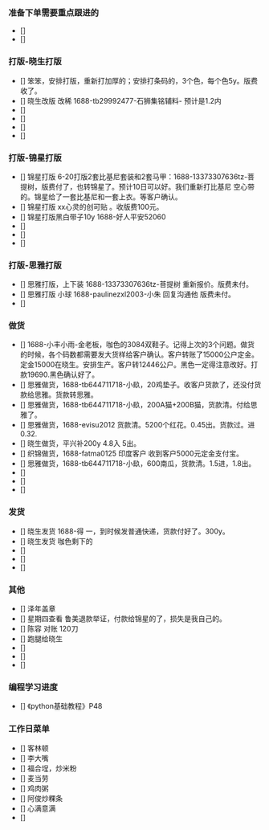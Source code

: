 ### 准备下单需要重点跟进的
- []
- [] 

### 打版-晓生打版
- [] 笨笨，安排打版，重新打加厚的；安排打条码的，3个色，每个色5y。版费收了。
- [] 晓生改版 改稀 1688-tb29992477-石狮集铭辅料- 预计是1.2内
- []
- [] 
- []
- [] 



### 打版-锦星打版
- [] 锦星打版 6-20打版2套比基尼套装和2套马甲：1688-13373307636tz-菩提树，版费付了，也转锦星了。预计10日可以好。我们重新打比基尼 空心带的。锦星给了一套比基尼和一套上衣。等客户确认。
- [] 锦星打版 xx心灵的创可贴 。收版费100元。
- [] 锦星打版黑白带子10y   1688-好人平安52060
- [] 
- [] 
- []

### 打版-思雅打版
- [] 思雅打版，上下装 1688-13373307636tz-菩提树 重新报价。版费未付。
- [] 思雅打版 小球 1688-paulinezxl2003-小朱 回复沟通他 版费未付。
- [] 


### 做货
- [] 1688-小丰小雨-金老板，咖色的3084双鞋子。记得上次的3个问题。做货的时候，各个码数都需要发大货样给客户确认。客户转账了15000公户定金。定金15000在晓生。安排生产。客户转12446公户。黑色一定得注意改好。打款19690.黑色确认好了。
- [] 思雅做货，1688-tb644711718-小镹，20鸡垫子。收客户货款了，还没付货款给思雅。货款转思雅。
- [] 思雅做货，1688-tb644711718-小镹，200A猫+200B猫，货款清。付给思雅了。
- [] 思雅做货，1688-evisu2012 货款清。5200个红花。0.45出。货款过。进0.32.
- [] 晓生做货，平兴补200y 4.8入 5出。
- [] 织锦做货，1688-fatma0125 印度客户 收到客户5000元定金支付宝。
- [] 思雅做货，1688-tb644711718-小镹，600南瓜，货款清。1.5进，1.8出。
- [] 
- [] 
- [] 

### 发货
- [] 晓生发货 1688-得  一，到时候发普通快递，货款付好了。300y。
- [] 晓生发货 咖色剩下的
- [] 
- [] 
- [] 


### 其他
- [] 泽年盖章
- [] 星期四查看 鲁美退款举证，付款给锦星的了，损失是我自己的。
- [] 陈容 对账 120刀
- [] 跑腿给晓生
- [] 
- [] 
- [] 





### 编程学习进度
- [] 《python基础教程》P48


### 工作日菜单
- [] 客林顿
- [] 李大嘴
- [] 福合埕，炒米粉
- [] 麦当劳
- [] 鸡肉粥
- [] 阿俊炒粿条
- [] 心满意满
- [] 
